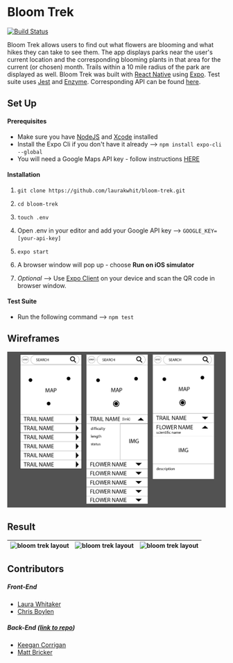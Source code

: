 # Bloom Trek 

[![Build Status](https://travis-ci.org/laurakwhit/bloom-trek.svg?branch=master)](https://travis-ci.org/laurakwhit/bloom-trek)

Bloom Trek allows users to find out what flowers are blooming and what hikes they can take to see them. The app displays parks near the user's current location and the corresponding blooming plants in that area for the current (or chosen) month. Trails within a 10 mile radius of the park are displayed as well. Bloom Trek was built with [React Native](https://facebook.github.io/react-native/) using [Expo](https://expo.io/). Test suite uses [Jest](https://jestjs.io/) and [Enzyme](https://airbnb.io/enzyme/). Corresponding API can be found [here](https://github.com/brickstar/bloomtrek-api).


## Set Up

#### Prerequisites

* Make sure you have [NodeJS](https://nodejs.org/en/download/) and [Xcode](https://developer.apple.com/xcode/) installed 
* Install the Expo Cli if you don't have it already --> ``npm install expo-cli --global``
* You will need a Google Maps API key - follow instructions [HERE](https://developers.google.com/maps/documentation/javascript/get-api-key)

#### Installation


1.  ``git clone https://github.com/laurakwhit/bloom-trek.git``

1.  ``cd bloom-trek``

1. ``touch .env ``

1.  Open .env in your editor and add your Google API key --> ``GOOGLE_KEY=[your-api-key]``

1.  ``expo start``

1.  A browser window will pop up - choose **Run on iOS simulator**

1.  *Optional* --> Use [Expo Client](https://expo.io/tools#client) on your device and scan the QR code in browser window.

#### Test Suite
* Run the following command --> ``npm test``

## Wireframes

![wireframes](assets/images/bloom_trek_wireframes.png)

## Result

| ![bloom trek layout](assets/images/bloom_trek_1.gif)  | ![bloom trek layout](assets/images/bloom_trek_2.gif) | ![bloom trek layout](assets/images/bloom_trek_3.gif)				|
| ------------- | ------------- | -------------

## Contributors

##### Front-End
- [Laura Whitaker](https://github.com/laurakwhit)
- [Chris Boylen](https://github.com/chrisboylen)


##### Back-End ([link to repo](https://github.com/brickstar/bloomtrek-api))
- [Keegan Corrigan](https://github.com/keegancorrigan)
- [Matt Bricker](https://github.com/brickstar)
